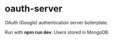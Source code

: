 # oauth-server
OAuth (Google) authentication server boilerplate.

Run with **npm run dev**. Users stored in MongoDB.
